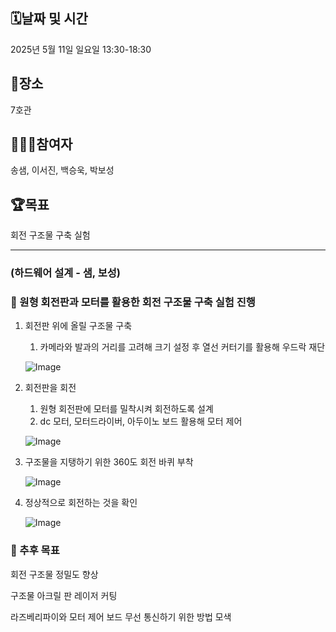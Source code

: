 ## 🗓️날짜 및 시간

2025년 5월 11일 일요일 13:30-18:30

## 🗽장소

 7호관

## 🙇🏻‍♂️참여자

송샘, 이서진, 백승욱, 박보성

## 🏆목표

회전 구조물 구축 실험

---
### (하드웨어 설계 - 샘, 보성)
### 📌 원형 회전판과 모터를 활용한 회전 구조물 구축 실험 진행

1. 회전판 위에 올릴 구조물 구축 
    1. 카메라와 발과의 거리를 고려해 크기 설정 후 열선 커터기를 활용해 우드락 재단
    
    ![Image](https://github.com/user-attachments/assets/7cfa9f33-fadb-4b91-9601-3181ac990f70)    

1. 회전판을 회전
    1. 원형 회전판에 모터를 밀착시켜 회전하도록 설계 
    2. dc 모터, 모터드라이버, 아두이노 보드 활용해 모터 제어 
    
    ![Image](https://github.com/user-attachments/assets/41a0ac1e-7b8b-48c4-baef-86d8347cb3cf)    
    

1. 구조물을 지탱하기 위한 360도 회전 바퀴 부착
    
    ![Image](https://github.com/user-attachments/assets/cb06c423-4907-47bc-b378-5f1addb12960)
    

1. 정상적으로 회전하는 것을 확인
    
    ![Image](https://github.com/user-attachments/assets/93ffa32c-a03b-450b-b802-902e8db6acc4)
    

### 📌 추후 목표

회전 구조물 정밀도 향상 

구조물 아크릴 판 레이저 커팅

라즈베리파이와 모터 제어 보드 무선 통신하기 위한 방법 모색
